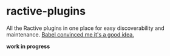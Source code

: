 # ractive-plugins

All the Ractive plugins in one place for easy discoverability and maintenance. [Babel convinced me it's a good idea.](https://github.com/babel/babel/blob/master/doc/design/monorepo.md)

**work in progress**
